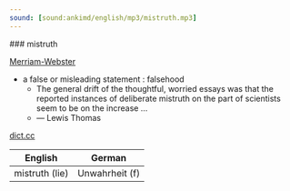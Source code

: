 ```yaml
---
sound: [sound:ankimd/english/mp3/mistruth.mp3]
---
```


\### mistruth

[Merriam-Webster](https://www.merriam-webster.com/dictionary/mistruth)

- a false or misleading statement : falsehood
    - The general drift of the thoughtful, worried essays was that the reported instances of deliberate mistruth on the part of scientists seem to be on the increase …
    - — Lewis Thomas

[dict.cc](https://www.dict.cc/mistruth)

| English        | German       |
| -------------- | ------------ |
| mistruth (lie) | Unwahrheit (f) |
